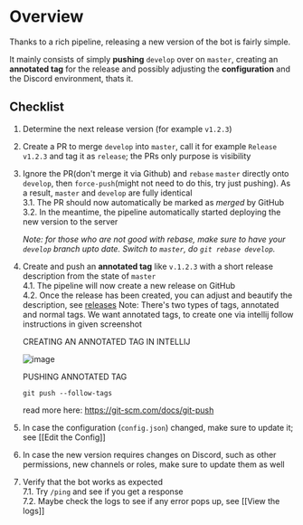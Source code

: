 # Overview

Thanks to a rich pipeline, releasing a new version of the bot is fairly simple.

It mainly consists of simply **pushing** `develop` over on `master`, creating an **annotated tag** for the release and possibly adjusting the **configuration** and the Discord environment, thats it.

## Checklist

1. Determine the next release version (for example `v1.2.3`)
2. Create a PR to merge `develop` into `master`, call it for example `Release v1.2.3` and tag it as `release`; the PRs only purpose is visibility
3. Ignore the PR(don't merge it via Github) and `rebase` `master` directly onto `develop`, then `force-push`(might not need to do this, try just pushing). As a result, `master` and `develop` are fully identical  
  3.1. The PR should now automatically be marked as _merged_ by GitHub  
  3.2. In the meantime, the pipeline automatically started deploying the new version to the server
  
   *Note: for those who are not good with rebase, make sure to have your `develop` branch upto date. Switch to `master`, do `git rebase develop`.*
4. Create and push an **annotated tag** like `v.1.2.3` with a short release description from the state of `master`  
  4.1. The pipeline will now create a new release on GitHub  
  4.2. Once the release has been created, you can adjust and beautify the description, see [releases](https://github.com/Together-Java/TJ-Bot/releases)
  Note: There's two types of tags, annotated and normal tags. We want annotated tags, to create one via intellij follow instructions in given screenshot
 
   CREATING AN ANNOTATED TAG IN INTELLIJ

   ![image](https://github.com/Together-Java/TJ-Bot/assets/61616007/fcfeec1e-7f72-4d8a-80af-92eed7839d3f)

   PUSHING ANNOTATED TAG

   `git push --follow-tags`

   read more here: https://git-scm.com/docs/git-push

5. In case the configuration (`config.json`) changed, make sure to update it; see [[Edit the Config]]
6. In case the new version requires changes on Discord, such as other permissions, new channels or roles, make sure to update them as well
7. Verify that the bot works as expected  
  7.1. Try `/ping` and see if you get a response  
  7.2. Maybe check the logs to see if any error pops up, see [[View the logs]]